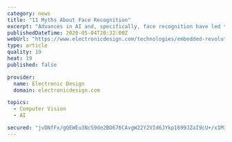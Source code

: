 ```yaml
---
category: news
title: "11 Myths About Face Recognition"
excerpt: "Advances in AI and, specifically, face recognition have led to a number of embedded-system benefits—and some debates on its use. What’s a myth and what’s real?"
publishedDateTime: 2020-05-04T20:32:00Z
webUrl: "https://www.electronicdesign.com/technologies/embedded-revolution/article/21130470/11-myths-about-face-recognition"
type: article
quality: 19
heat: 19
published: false

provider:
  name: Electronic Design
  domain: electronicdesign.com

topics:
  - Computer Vision
  - AI

secured: "jvDNfFx/gQEWEu3NcS9de2BO676CAvgW22Y2VId6JYkp1699JZaI9cU+/x1M3P0LQmakcKZDKTxwCHmf1zwnVcG5qIATWQ3SWOwvv9HNKFfGjO+cdnZ+Vr8lY0GlqU+tFYFp91LDnhz31Ti8ybK+f4zOVX3k6XUJ2IfhaGQ6t9A/I7739akJ/zwTRkWiONnRD1ljMe6LKU+tcqk0CJC2fR+Bj7NsAEppp4WeI14oAjJDxmAFwgS6b+aOakdcZeRuA9tUaecurVq/MJazPON0Helf71zsmzTDhCt0B+eJmpZg0SKwC/gWnDdyCvkWMUdfYSIZdLFZy/blgRZIfcyeVq5i+rnh/3128zRVUHc6NGJ0FyHLTXgf9rjtSuU6D/Cfaqhzxk0Vl44kL4iEGZ044Bhdamre2LOj7iPAYVRAg32HsF477npoaZc3uPaQar6K1wsK8fl5grb4nhYwtD9kZRcB32qb567jvURwdpcj0rc=;uHNM1qdgBtWN7YyJeo3nnQ=="
---
```


